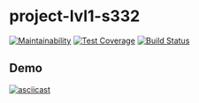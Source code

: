 # project-lvl1-s332
[![Maintainability](https://api.codeclimate.com/v1/badges/13f1eda36fbcaaa3f459/maintainability)](https://codeclimate.com/github/subakaev/project-lvl1-s332/maintainability)
[![Test Coverage](https://api.codeclimate.com/v1/badges/13f1eda36fbcaaa3f459/test_coverage)](https://codeclimate.com/github/subakaev/project-lvl1-s332/test_coverage)
[![Build Status](https://travis-ci.org/subakaev/project-lvl1-s332.svg?branch=master)](https://travis-ci.org/subakaev/project-lvl1-s332)

## Demo
[![asciicast](https://asciinema.org/a/Ess7sLeGo9osE5CQL2AjW90fQ.png)](https://asciinema.org/a/Ess7sLeGo9osE5CQL2AjW90fQ)